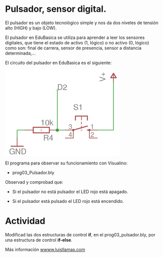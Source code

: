# Pulsador, sensor digital.
El pulsador es un objeto tecnológico simple y nos da dos niveles de tensión alto (HIGH) y bajo (LOW).

El pulsador en EduBasica se utiliza para aprender a leer los sensores digitales, que tiene el estado de activo (1, lógico)
o no activo (0, lógico) como son: final de carrera, sensor de presencia, sensor a distancia determinada,...

El circuito del pulsador en EduBasica es el siguiente:

<a href="" target="_blank"><img width="372" height="281" border="0" align="center" src="img/pulsador_cirEdubasica.png "/></a>

El programa para observar su funcionamiento con Visualino:

- prog03_Pulsador.bly

Observad y comprobad que:

- Si el pulsador no está pulsador el LED rojo está apagado.

- Si el pulsador está pulsado el LED rojo está encendido.


# Actividad
Modificad las dos estructuras de control **if**, en el prog03_pulsador.bly, por una estructura de control **if-else**.

Más información [wwww.luisllamas.com](https://www.luisllamas.es/leer-un-pulsador-con-arduino/)
